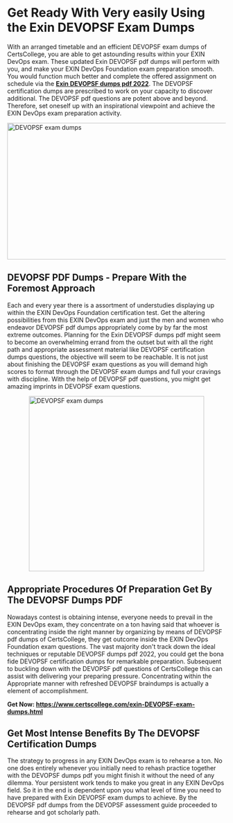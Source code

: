 <h1><strong>Get Ready With Very easily Using the Exin DEVOPSF Exam Dumps&nbsp;</strong></h1>
<p><span style="font-weight: 400;">With an arranged timetable and an efficient  DEVOPSF exam dumps of CertsCollege, you are able to get astounding results within your EXIN DevOps exam. These updated Exin DEVOPSF pdf dumps will perform with you, and make your EXIN DevOps Foundation exam preparation smooth. You would function much better and complete the offered assignment on schedule via the <strong><a href="https://www.certscollege.com/exin-DEVOPSF-exam-dumps.html">Exin DEVOPSF dumps pdf 2022</a></strong>. The DEVOPSF certification dumps are prescribed to work on your capacity to discover additional. The  DEVOPSF pdf questions are potent above and beyond. Therefore, set oneself up with an inspirational viewpoint and achieve the EXIN DevOps exam preparation activity.&nbsp;</span></p>
<p><span style="font-weight: 400;"><img style="display: block; margin-left: auto; margin-right: auto;" src="https://i.ibb.co/CPDK3ps/Yellow-and-Blue-Initiative-Blog-Banner.png" alt="DEVOPSF exam dumps" width="559" height="315" /></span></p>
<h2><strong>DEVOPSF PDF Dumps - Prepare With the Foremost Approach</strong></h2>
<p><span style="font-weight: 400;">Each and every year there is a assortment of understudies displaying up within the EXIN DevOps Foundation certification test. Get the altering possibilities from this EXIN DevOps exam and just the men and women who endeavor DEVOPSF pdf dumps appropriately come by by far the most extreme outcomes. Planning for the Exin DEVOPSF dumps pdf might seem to become an overwhelming errand from the outset but with all the right path and appropriate assessment material like DEVOPSF certification dumps questions, the objective will seem to be reachable. It is not just about finishing the DEVOPSF exam questions as you will demand high scores to format through the DEVOPSF exam dumps and full your cravings with discipline. With the help of DEVOPSF pdf questions, you might get amazing imprints in DEVOPSF exam questions.</span></p>
<p><span style="font-weight: 400;"><a href="https://tinyurl.com/ya4wxdra"><img style="display: block; margin-left: auto; margin-right: auto;" src="https://i.ibb.co/9tMrhdY/Teacher-Appreciation-Invitation.png" alt="DEVOPSF exam dumps " width="404" height="404" /></a></span></p>
<h2><strong>Appropriate Procedures Of Preparation Get By The DEVOPSF Dumps PDF</strong></h2>
<p><span style="font-weight: 400;">Nowadays contest is obtaining intense, everyone needs to prevail in the EXIN DevOps exam, they concentrate on a ton having said that whoever is concentrating inside the right manner by organizing by means of DEVOPSF pdf dumps of CertsCollege, they get outcome inside the EXIN DevOps Foundation exam questions. The vast majority don't track down the ideal techniques or reputable DEVOPSF dumps pdf 2022, you could get the bona fide DEVOPSF certification dumps for remarkable preparation. Subsequent to buckling down with the  DEVOPSF pdf questions of CertsCollege this can assist with delivering your preparing pressure. Concentrating within the Appropriate manner with refreshed DEVOPSF braindumps is actually a element of accomplishment.</span></p>
<p><span style="font-weight: 400;"><strong>Get Now: <a href="https://www.certscollege.com/exin-DEVOPSF-exam-dumps.html">https://www.certscollege.com/exin-DEVOPSF-exam-dumps.html</a></strong></span></p>
<h2><strong>Get Most Intense Benefits By The DEVOPSF Certification Dumps</strong></h2>
<p><span style="font-weight: 400;">The strategy to progress in any EXIN DevOps exam is to rehearse a ton. No one does entirely whenever you initially need to rehash practice together with the DEVOPSF dumps pdf you might finish it without the need of any dilemma. Your persistent work tends to make you great in any EXIN DevOps field. So it in the end is dependent upon you what level of time you need to have prepared with Exin DEVOPSF exam dumps to achieve. By the DEVOPSF pdf dumps from the DEVOPSF assessment guide proceeded to rehearse and got scholarly path.</span></p>
